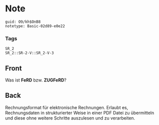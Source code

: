 # Note
```
guid: O9/kh$OnB8
notetype: Basic-02d89-e0e22
```

### Tags
```
SR_2
SR_2::SR-2-V::SR_2-V-3
```

## Front
Was ist <b>FeRD</b> bzw. <b>ZUGFeRD</b>?

## Back
Rechnungsformat für elektronische Rechnungen. Erlaubt es, Rechnungsdaten in strukturierter Weise in einer PDF Datei zu übermitteln und diese ohne weitere Schritte auszulesen und zu verarbeiten.
